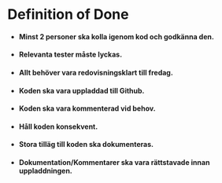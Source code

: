 # Definition of Done

- #### Minst 2 personer ska kolla igenom kod och godkänna den.
- #### Relevanta tester måste lyckas.
- #### Allt behöver vara redovisningsklart till fredag.
- #### Koden ska vara uppladdad till Github.
- #### Koden ska vara kommenterad vid behov.
- #### Håll koden konsekvent.
- #### Stora tilläg till koden ska dokumenteras.
- #### Dokumentation/Kommentarer ska vara rättstavade innan uppladdningen.